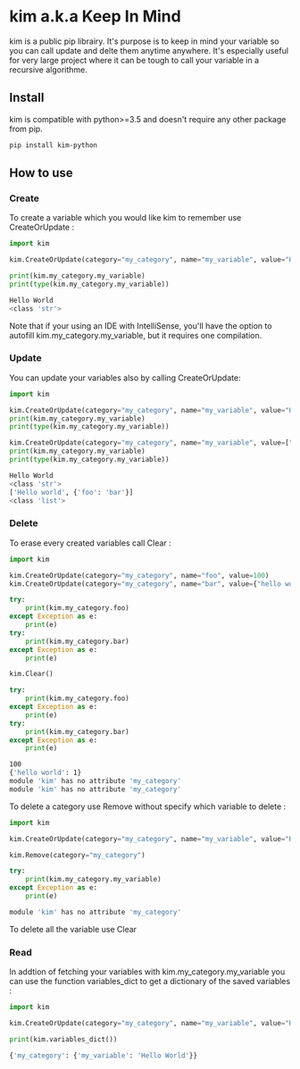 # kim a.k.a Keep In Mind

kim is a public pip librairy. It's purpose is to keep in mind your variable so you can call update and delte them anytime anywhere. It's especially useful for very large project where it can be tough to call your variable in a recursive algorithme.

## Install

kim is compatible with python>=3.5 and doesn't require any other package from pip.
```bash
pip install kim-python
```


## How to use
### Create
To create a variable which you would like kim to remember use CreateOrUpdate :
```python
import kim

kim.CreateOrUpdate(category="my_category", name="my_variable", value="Hello World")

print(kim.my_category.my_variable)
print(type(kim.my_category.my_variable))
```
```bash
Hello World
<class 'str'>
```
Note that if your using an IDE with IntelliSense, you'll have the option to autofill kim.my_category.my_variable, but it requires one compilation.
### Update
You can update your variables also by calling CreateOrUpdate:
```python
import kim

kim.CreateOrUpdate(category="my_category", name="my_variable", value="Hello World")
print(kim.my_category.my_variable)
print(type(kim.my_category.my_variable))

kim.CreateOrUpdate(category="my_category", name="my_variable", value=["Hello world", {"foo": "bar"}])
print(kim.my_category.my_variable)
print(type(kim.my_category.my_variable))
```
```bash
Hello World
<class 'str'>
['Hello world', {'foo': 'bar'}]
<class 'list'>
```
### Delete
To erase every created variables call Clear :
```python
import kim

kim.CreateOrUpdate(category="my_category", name="foo", value=100)
kim.CreateOrUpdate(category="my_category", name="bar", value={"hello world": 1})

try:
    print(kim.my_category.foo)
except Exception as e:
    print(e)
try:
    print(kim.my_category.bar)
except Exception as e:
    print(e)

kim.Clear()

try:
    print(kim.my_category.foo)
except Exception as e:
    print(e)
try:
    print(kim.my_category.bar)
except Exception as e:
    print(e)
```
```bash
100
{'hello world': 1}
module 'kim' has no attribute 'my_category'
module 'kim' has no attribute 'my_category'
```

To delete a category use Remove without specify which variable to delete :
```python
import kim

kim.CreateOrUpdate(category="my_category", name="my_variable", value="Hello World")

kim.Remove(category="my_category")

try:
    print(kim.my_category.my_variable)
except Exception as e:
    print(e)
```
```bash
module 'kim' has no attribute 'my_category'
```
To delete all the variable use Clear


### Read
In addtion of fetching your variables with kim.my_category.my_variable you can use the function variables_dict to get a dictionary of the saved variables :

```python
import kim

kim.CreateOrUpdate(category="my_category", name="my_variable", value="Hello World")

print(kim.variables_dict())
```
```bash
{'my_category': {'my_variable': 'Hello World'}}
```
